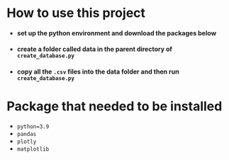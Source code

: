 # How to use this project
* #### set up the python environment and download the packages below
* #### create a folder called data in the parent directory of ```create_database.py```
* #### copy all the ```.csv``` files into the data folder and then run ```create_database.py```

# Package that needed to be installed
* ```python=3.9```
* ```pandas```
* ```plotly```
* ```matplotlib```
